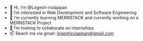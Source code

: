 - 👋 Hi, I’m @Logesh-irulappan
- 👀 I’m interested in Web Development and Software Engineering
- 🌱 I’m currently learning MERNSTACK and currently working on a MERNSTACK Project
- 💞️ I’m looking to collaborate on internships
- 📫 Reach me via gmail: logeshirulappan@gmail.com

<!---
Logesh-irulappan/Logesh-irulappan is a ✨ special ✨ repository because its `README.md` (this file) appears on your GitHub profile.
You can click the Preview link to take a look at your changes.
--->
